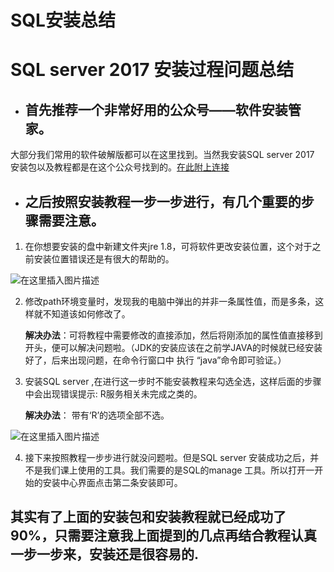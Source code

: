 # SQL安装总结


# SQL server 2017  安装过程问题总结




 - ## 首先推荐一个非常好用的公众号——软件安装管家。
 大部分我们常用的软件破解版都可以在这里找到。当然我安装SQL server 2017
   安装包以及教程都是在这个公众号找到的。[在此附上连接](https://mp.weixin.qq.com/s?__biz=MzIwMjE1MjMyMw==&mid=2650199061&idx=1&sn=5b8a140237d95929fbcaed26800c3ef5&chksm=8ee174f9b996fdef42a525a844a83864dad22ec741302a0d3ddd0d58c29d0b5b70c2671102bb&mpshare=1&scene=23&srcid=0319EtNegXdmVgb6IZEHlmUZ#rd)

   

 - ## 之后按照安装教程一步一步进行，有几个重要的步骤需要注意。

   

 1. 在你想要安装的盘中新建文件夹jre 1.8，可将软件更改安装位置，这个对于之前安装位置错误还是有很大的帮助的。

![在这里插入图片描述](https://img-blog.csdnimg.cn/20190416113158120.png?x-oss-process=image/watermark,type_ZmFuZ3poZW5naGVpdGk,shadow_10,text_aHR0cHM6Ly9ibG9nLmNzZG4ubmV0L3FxXzQxMjIwNDg0,size_16,color_FFFFFF,t_70)

   

 2. 修改path环境变量时，发现我的电脑中弹出的并非一条属性值，而是多条，这样就不知道该如何修改了。

       **解决办法**：可将教程中需要修改的直接添加，然后将刚添加的属性值直接移到开头，便可以解决问题啦。（JDK的安装应该在之前学JAVA的时候就已经安装好了，后来出现问题，在命令行窗口中 执行 “java”命令即可验证。）

 3. 安装SQL server ,在进行这一步时不能安装教程来勾选全选，这样后面的步骤中会出现错误提示: R服务相关未完成之类的。

       **解决办法**： 带有‘R’的选项全部不选。

![在这里插入图片描述](https://img-blog.csdnimg.cn/20190416114013198.png?x-oss-process=image/watermark,type_ZmFuZ3poZW5naGVpdGk,shadow_10,text_aHR0cHM6Ly9ibG9nLmNzZG4ubmV0L3FxXzQxMjIwNDg0,size_16,color_FFFFFF,t_70)

 4. 接下来按照教程一步步进行就没问题啦。但是SQL server 安装成功之后，并不是我们课上使用的工具。我们需要的是SQL的manage
    工具。所以打开一开始的安装中心界面点击第二条安装即可。
## 其实有了上面的安装包和安装教程就已经成功了90%，只需要注意我上面提到的几点再结合教程认真一步一步来，安装还是很容易的.

   

  
